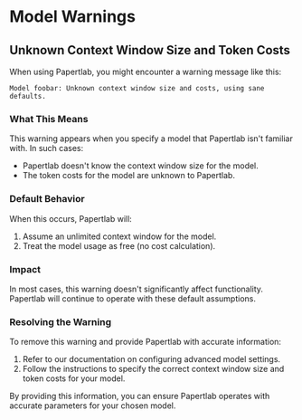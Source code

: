 # Model Warnings

## Unknown Context Window Size and Token Costs

When using Papertlab, you might encounter a warning message like this:

```
Model foobar: Unknown context window size and costs, using sane defaults.
```

### What This Means

This warning appears when you specify a model that Papertlab isn't familiar with. In such cases:

- Papertlab doesn't know the context window size for the model.
- The token costs for the model are unknown to Papertlab.

### Default Behavior

When this occurs, Papertlab will:

1. Assume an unlimited context window for the model.
2. Treat the model usage as free (no cost calculation).

### Impact

In most cases, this warning doesn't significantly affect functionality. Papertlab will continue to operate with these default assumptions.

### Resolving the Warning

To remove this warning and provide Papertlab with accurate information:

1. Refer to our documentation on configuring advanced model settings.
2. Follow the instructions to specify the correct context window size and token costs for your model.

By providing this information, you can ensure Papertlab operates with accurate parameters for your chosen model.